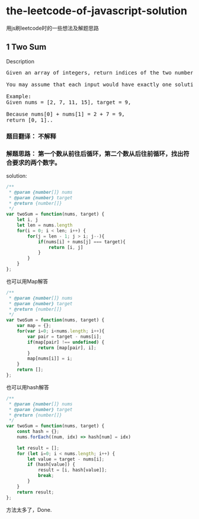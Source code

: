 
# the-leetcode-of-javascript-solution
用js刷leetcode时的一些想法及解题思路

## 1 Two Sum
Description
<pre>
Given an array of integers, return indices of the two numbers such that they add up to a specific target.

You may assume that each input would have exactly one solution, and you may not use the same element twice.

Example:
Given nums = [2, 7, 11, 15], target = 9,

Because nums[0] + nums[1] = 2 + 7 = 9,
return [0, 1]..
</pre>

### 题目翻译： 不解释
### 解题思路： 第一个数从前往后循环，第二个数从后往前循环，找出符合要求的两个数字。

solution: 
```js
/**
 * @param {number[]} nums
 * @param {number} target
 * @return {number[]}
 */
var twoSum = function(nums, target) {
    let i, j
    let len = nums.length
    for(i = 0; i < len; i++) {
        for(j = len - 1; j > i; j--){
            if(nums[i] + nums[j] === target){
                return [i, j]
            }
        }
    }
};
```
也可以用Map解答
```js
/**
 * @param {number[]} nums
 * @param {number} target
 * @return {number[]}
 */
var twoSum = function(nums, target) {
    var map = {};
    for(var i=0; i<nums.length; i++){
        var pair = target - nums[i];
        if(map[pair] !== undefined) {
            return [map[pair], i];
        }
        map[nums[i]] = i;
    }
    return [];
};
```
也可以用hash解答
```js
/**
 * @param {number[]} nums
 * @param {number} target
 * @return {number[]}
 */
var twoSum = function(nums, target) {
    const hash = {};
    nums.forEach((num, idx) => hash[num] = idx)
    
    let result = [];
    for (let i=0; i < nums.length; i++) {
        let value = target - nums[i];
        if (hash[value]) {
            result = [i, hash[value]];
            break;
        }
    }
    return result;
};
```
方法太多了，Done.
